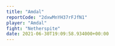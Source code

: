 ```yaml
---
title: "Amdal"
reportCode: "2dxwMnYH37rFJfN1"
player: "Amdal"
fight: "Netherspite"
date: 2021-06-30T19:09:58.934000+00:00
---
```


